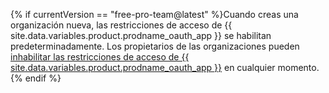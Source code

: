 {% if currentVersion == "free-pro-team@latest" %}Cuando creas una organización nueva, las restricciones de acceso de {{ site.data.variables.product.prodname_oauth_app }} se habilitan predeterminadamente. Los propietarios de las organizaciones pueden [inhabilitar las restricciones de acceso de {{ site.data.variables.product.prodname_oauth_app }}](/articles/disabling-oauth-app-access-restrictions-for-your-organization) en cualquier momento.{% endif %}
